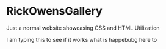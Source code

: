 # RickOwensGallery

Just a normal website showcasing CSS and HTML Utilization

I am typing this to see if it works
what is happebubg here to
